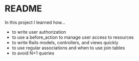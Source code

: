 # README
In this project I learned how... 

- to write user authorization
- to use a before_action to manage user access to resources
- to write Rails models, controllers, and views quickly
- to use regular associations and when to use join tables
- to avoid N+1 queries
